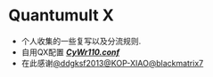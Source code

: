# Quantumult X

* 个人收集的一些复写以及分流规则.
* 自用QX配置 [***CyWr110.conf***](https://github.com/CyWr110/Quantumult_X/blob/main/CyWr110.conf)
* 在此感谢[@ddgksf2013](https://github.com/CyWr110/ddgksf2013)[@KOP-XIAO](https://github.com/KOP-XIAO)[@blackmatrix7](https://github.com/blackmatrix7)

